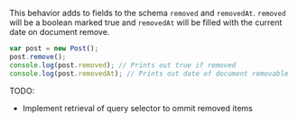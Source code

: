 This behavior adds to fields to the schema `removed` and `removedAt`. `removed` will be a boolean marked true and `removedAt` will be filled with the current date on document remove.

```js
var post = new Post();
post.remove();
console.log(post.removed); // Prints out true if removed
console.log(post.removedAt); // Prints out date of document removable
```

TODO: 
- Implement retrieval of query selector to ommit removed items